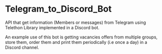 # Telegram_to_Discord_Bot
API that get information (Members or messages) from Telegram using Telethon Library implemented in a Discord bot.

An example use of this bot is getting vacancies offers from multiple groups, store them, order them and print them periodically (i.e once a day) in a Discord channel.
